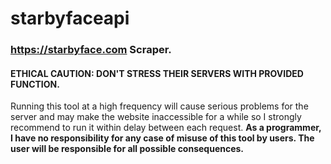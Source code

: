 # starbyfaceapi
### https://starbyface.com Scraper.
#### ETHICAL CAUTION: DON'T STRESS THEIR SERVERS WITH PROVIDED FUNCTION.

Running this tool at a high frequency will cause serious problems for the server and may make the website inaccessible for a while so I strongly recommend to run it within delay between each request. **As a programmer, I have no responsibility for any case of misuse of this tool by users. The user will be responsible for all possible consequences.**
